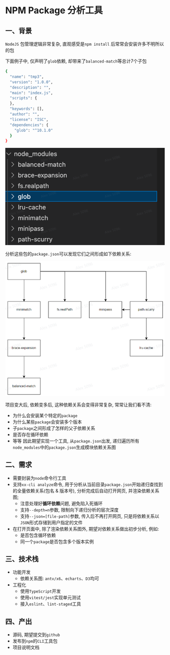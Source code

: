 # NPM Package 分析工具

## 一、背景
`NodeJS` 包管理逻辑非常复杂, 直观感受是`npm install` 后常常会安装许多不明所以的包

下面例子中, 仅声明了`glob`依赖, 却带来了`balanced-match`等总计7个子包
```bash
{
  "name": "tmp3",
  "version": "1.0.0",
  "description": "",
  "main": "index.js",
  "scripts": {
  },
  "keywords": [],
  "author": "",
  "license": "ISC",
  "dependencies": {
    "glob": "^10.1.0"
  }
}
```
![glob](./assets/project-01.png)

分析这些包的`package.json`可以发现它们之间形成如下依赖关系:

![glob依赖关系](./assets/project-02.png)

项目变大后, 依赖变多后, 这种依赖关系会变得非常复杂, 常常让我们看不清:
- 为什么会安装某个特定的`package`
- 为什么某些`package`会安装多个版本
- 子`package`之间形成了怎样的父子依赖关系
- 是否存在循环依赖
- 等等
因此期望实现一个工具, 从`package.json`出发, 递归遍历所有`node_modules`中的`package.json`生成模块依赖关系图

## 二、需求
- 需要封装为`node`命令行工具
- 支持`xx-cli analyze`命令, 用于分析从当前目录`package.json`开始递归查找到的全量依赖关系(包名 & 版本号), 分析完成后自动打开网页, 并渲染依赖关系图;
  - 注意处理好**循环依赖**问题, 避免陷入死循环
  - 支持`--depth=n`参数, 限制向下递归分析的层次深度
  - 支持`--json=[file-path]`参数, 传入后不再打开网页, 只是将依赖关系以`JSON`形式存储到用户指定的文件
- 在打开页面中, 除了渲染依赖关系图外, 期望对依赖关系做出初步分析, 例如:
  - 是否包含循环依赖
  - 同一个`package`是否包含多个版本实例

## 三、技术栈
- 功能开发
  - 依赖关系图: `antv/x6`、`echarts`、`D3`均可
- 工程化
  - 使用`TypeScript`开发
  - 使用`vitest/jest`实现单元测试
  - 接入`eslint`、`lint-staged`工具

## 四、产出
- 源码, 期望提交到`github`
- 发布到`npm`的`CLI`工具包
- 项目说明文档
